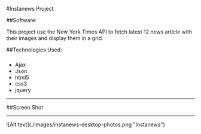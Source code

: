 #Instanews Project

##Software:

This project use the New York Times API to fetch latest 12 news article with their images and display them in a grid.

##Technologies Used:
###
- Ajax
- Json 
- html5
- css3 
- jquery
<hr>
  ##Screen Shot
<HR>
![Alt text](./images/instanews-desktop-photos.png "Instanews")






